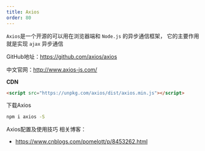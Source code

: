 ```yaml
---
title: Axios
order: 80
---
```


`Axios`是一个开源的可以用在浏览器端和 `Node.js` 的异步通信框架， 它的主要作用就是实现 `ajax` 异步通信

GitHub地址：<https://github.com/axios/axios>

中文官网：<http://www.axios-js.com/>

**CDN**

```html
<script src="https://unpkg.com/axios/dist/axios.min.js"></script>
```

下载Axios

```bash
npm i axios -S
```

Axios配置及使用技巧 相关博客：

+ <https://www.cnblogs.com/pomelott/p/8453262.html>



